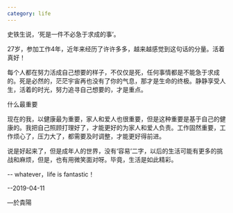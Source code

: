 ```yaml
---
category: life
---
```


史铁生说，‘死是一件不必急于求成的事’。

27岁，参加工作4年，近年来经历了许许多多，越来越感觉到这句话的分量。活着真好！

每个人都在努力活成自己想要的样子，不仅仅是死，任何事情都是不能急于求成的。死是必然的，茫茫宇宙再也没有了你的气息，那才是生命的终极。静静享受人生，活着的时光，努力追寻自己想要的，才是重点。

什么最重要

现在的我，以健康最为重要，家人和爱人也很重要，但是这种重要是基于自己的健康的。我把自己照顾打理好了，才能更好的为家人和爱人负责。工作固然重要，工作烦心了，压力大了，都需要及时调整，才能更好得前进。

说是好起来了，但是成年人的世界，没有‘容易’二字，以后的生活可能有更多的挑战和麻烦，但是，也有用微笑面对呀。毕竟，生活是如此精彩。

-- whatever，life is fantastic！

--2019-04-11

—於貴陽
